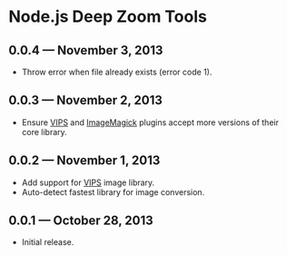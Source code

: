 # Node.js Deep Zoom Tools

## 0.0.4 — November 3, 2013

-   Throw error when file already exists (error code 1).

## 0.0.3 — November 2, 2013

-   Ensure [VIPS] and [ImageMagick] plugins accept more versions of their
    core library.

## 0.0.2 — November 1, 2013

-   Add support for [VIPS] image library.
-   Auto-detect fastest library for image conversion.

## 0.0.1 — October 28, 2013

-   Initial release.


[ImageMagick]: http://www.imagemagick.org/script/index.php
[VIPS]: http://www.vips.ecs.soton.ac.uk/index.php?title=Libvips
